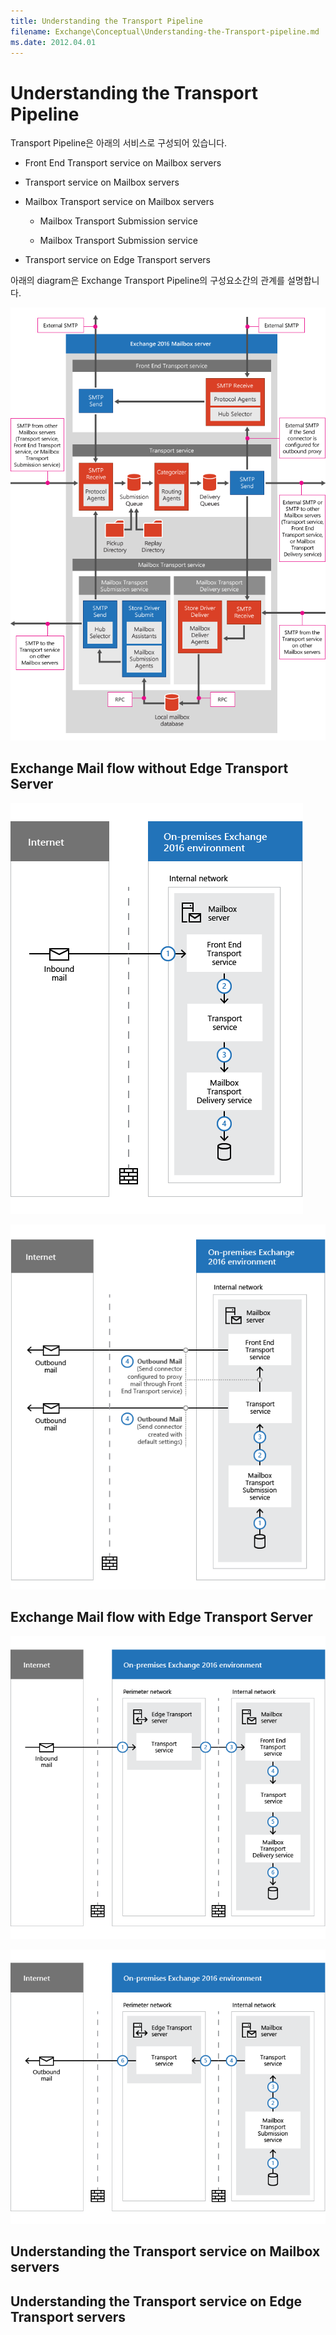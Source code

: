```yaml
---
title: Understanding the Transport Pipeline
filename: Exchange\Conceptual\Understanding-the-Transport-pipeline.md
ms.date: 2012.04.01
---
```


# Understanding the Transport Pipeline

Transport Pipeline은 아래의 서비스로 구성되어 있습니다.

- Front End Transport service on Mailbox servers

- Transport service on Mailbox servers

- Mailbox Transport service on Mailbox servers

    - Mailbox Transport Submission service

    - Mailbox Transport Submission service

- Transport service on Edge Transport servers

아래의 diagram은 Exchange Transport Pipeline의 구성요소간의 관계를 설명합니다.

![Transport Pipeline Overview](images/transport-pipeline-overview.png)

## Exchange Mail flow without Edge Transport Server

![inbound mail flow without edge](images/inbound-mail-flow-without-edge.png)

![outbound mail flow without edge](images/outbound-mail-flow-without-edge.png)


## Exchange Mail flow with Edge Transport Server

![inbound mail flow with edge](images/inbound-mail-flow-with-edge.png)

![outbound mail flow with edge](images/outbound-mail-flow-with-edge.png)


## Understanding the Transport service on Mailbox servers

## Understanding the Transport service on Edge Transport servers

